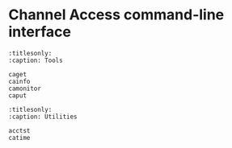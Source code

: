 # Channel Access command-line interface

``` {toctree}
:titlesonly:
:caption: Tools

caget
cainfo
camonitor
caput
```

``` {toctree}
:titlesonly:
:caption: Utilities

acctst
catime
```
